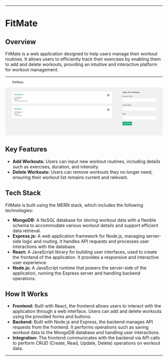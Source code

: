 
---

# FitMate

## Overview

FitMate is a web application designed to help users manage their workout routines. It allows users to efficiently track their exercises by enabling them to add and delete workouts, providing an intuitive and interactive platform for workout management.

![FitMate Overview](images/image-2.png)

## Key Features

- **Add Workouts:** Users can input new workout routines, including details such as exercises, duration, and intensity.
- **Delete Workouts:** Users can remove workouts they no longer need, ensuring their workout list remains current and relevant.

## Tech Stack

FitMate is built using the MERN stack, which includes the following technologies:

- **MongoDB:** A NoSQL database for storing workout data with a flexible schema to accommodate various workout details and support efficient data retrieval.
- **Express.js:** A web application framework for Node.js, managing server-side logic and routing. It handles API requests and processes user interactions with the database.
- **React:** A JavaScript library for building user interfaces, used to create the frontend of the application. It provides a responsive and interactive user experience.
- **Node.js:** A JavaScript runtime that powers the server-side of the application, running the Express server and handling backend operations.

## How It Works

- **Frontend:** Built with React, the frontend allows users to interact with the application through a web interface. Users can add and delete workouts using the provided forms and buttons.
- **Backend:** Built with Node.js and Express, the backend manages API requests from the frontend. It performs operations such as saving workout data to the MongoDB database and handling user interactions.
- **Integration:** The frontend communicates with the backend via API calls to perform CRUD (Create, Read, Update, Delete) operations on workout data.

---
